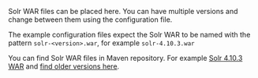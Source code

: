 Solr WAR files can be placed here.  You can have multiple versions and change between them using the configuration file.

The example configuration files expect the Solr WAR to be named with the pattern `solr-<version>.war`, for example `solr-4.10.3.war`

You can find Solr WAR files in Maven repository.  For example [Solr 4.10.3 WAR](http://central.maven.org/maven2/org/apache/solr/solr/4.10.3/solr-4.10.3.war) and [find older versions here](http://mvnrepository.com/artifact/org.apache.solr/solr).